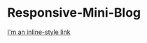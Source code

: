 # Responsive-Mini-Blog

[I'm an inline-style link](http://examples.mehmeterdemakin.com/web-design-4/)
